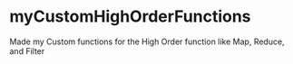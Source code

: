 # myCustomHighOrderFunctions

Made my Custom functions for the High Order function like Map, Reduce, and Filter
